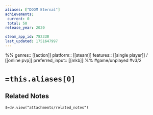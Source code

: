 ```yaml
---
aliases: ["DOOM Eternal"]
achievements:
 current: 0
 total: 50
release_year: 2020

steam_app_id: 782330
last_updated: 1751647997
---
```

%%
genres:: [[action]]
platform:: [[steam]]
features:: [[single player]] / [[online pvp]]
preferred_input:: [[mkb]]
%%
#game/unplayed
#v3/2

# `=this.aliases[0]`
## Related Notes
`$=dv.view("attachments/related_notes")`